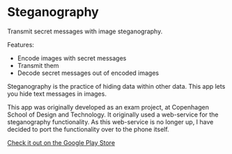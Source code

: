 # Steganography
Transmit secret messages with image steganography.

Features:
* Encode images with secret messages
* Transmit them
* Decode secret messages out of encoded images

Steganography is the practice of hiding data within other data.
This app lets you hide text messages in images.

This app was originally developed as an exam project, at Copenhagen School of Design and Technology.
It originally used a web-service for the steganography functionality.
As this web-service is no longer up, I have decided to port the functionality over to the phone itself.

[Check it out on the Google Play Store](https://play.google.com/store/apps/details?id=com.akseltorgard.steganography)
